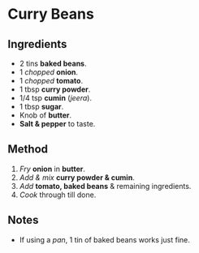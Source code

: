 
# Curry Beans

## Ingredients
* 2 tins **baked beans**.
* 1 *chopped* **onion**.
* 1 *chopped* **tomato**.
* 1 tbsp **curry powder**.
* 1/4 tsp **cumin** (*jeera*).
* 1 tbsp **sugar**.
* Knob of **butter**.
* **Salt & pepper** to taste.

## Method
1. *Fry* **onion** in **butter**.
2. *Add & mix* **curry powder & cumin**.
3. *Add* **tomato, baked beans** & remaining ingredients.
4. *Cook* through till done.

## Notes
* If using a *pan*, 1 tin of baked beans works just fine.
